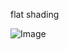 flat shading

![Image](https://github.com/user-attachments/assets/d8d40ae4-cd1d-40a0-a4a3-a569e39d363a)
